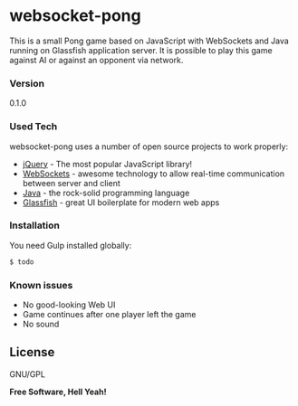 # websocket-pong

This is a small Pong game based on JavaScript with WebSockets and Java running on Glassfish application server.
It is possible to play this game against AI or against an opponent via network.

### Version
0.1.0

### Used Tech

websocket-pong uses a number of open source projects to work properly:

* [jQuery] - The most popular JavaScript library!
* [WebSockets] - awesome technology to allow real-time communication between server and client
* [Java] - the rock-solid programming language
* [Glassfish] - great UI boilerplate for modern web apps


### Installation

You need Gulp installed globally:

```sh
$ todo
```

### Known issues

 - No good-looking Web UI
 - Game continues after one player left the game
 - No sound

License
----

GNU/GPL


**Free Software, Hell Yeah!**



   [jQuery]: <http://jquery.com>
   [WebSockets]: <https://en.wikipedia.org/wiki/WebSocket>
   [Java]: <https://www.java.com/en/>
   [Glassfish]: <https://glassfish.java.net/>
